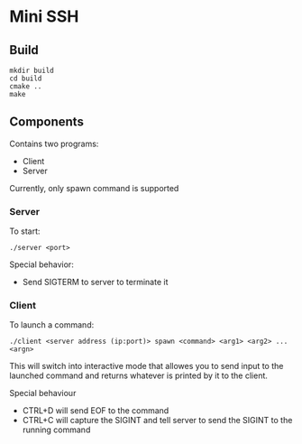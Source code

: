 # Mini SSH

## Build

```
mkdir build
cd build
cmake ..
make
```

## Components

Contains two programs:
- Client
- Server

Currently, only spawn command is supported

### Server

To start:
```
./server <port>
```

Special behavior:
- Send SIGTERM to server to terminate it

### Client

To launch a command:
```
./client <server address (ip:port)> spawn <command> <arg1> <arg2> ... <argn>
```
This will switch into interactive mode that allowes you to send input to the launched command and returns whatever is printed by it to the client.

Special behaviour
- CTRL+D will send EOF to the command
- CTRL+C will capture the SIGINT and tell server to send the SIGINT to the running command

